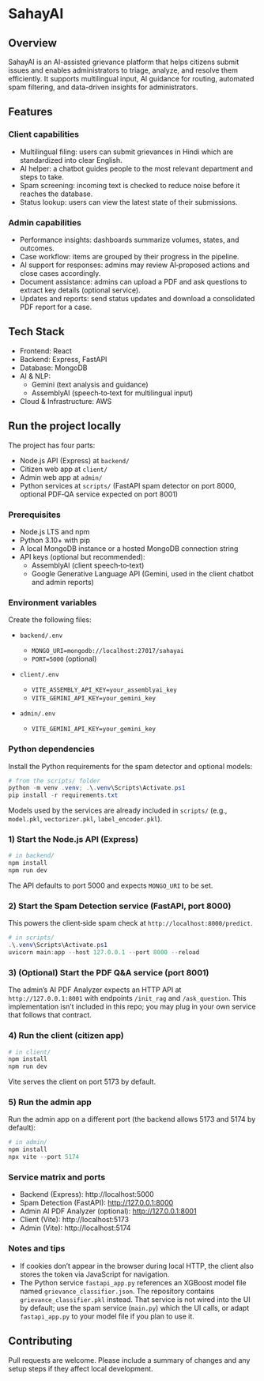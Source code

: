 # SahayAI

## Overview

SahayAI is an AI-assisted grievance platform that helps citizens submit issues and enables administrators to triage, analyze, and resolve them efficiently. It supports multilingual input, AI guidance for routing, automated spam filtering, and data-driven insights for administrators.

## Features

### Client capabilities
- Multilingual filing: users can submit grievances in Hindi which are standardized into clear English.
- AI helper: a chatbot guides people to the most relevant department and steps to take.
- Spam screening: incoming text is checked to reduce noise before it reaches the database.
- Status lookup: users can view the latest state of their submissions.

### Admin capabilities
- Performance insights: dashboards summarize volumes, states, and outcomes.
- Case workflow: items are grouped by their progress in the pipeline.
- AI support for responses: admins may review AI‑proposed actions and close cases accordingly.
- Document assistance: admins can upload a PDF and ask questions to extract key details (optional service).
- Updates and reports: send status updates and download a consolidated PDF report for a case.

## Tech Stack
- Frontend: React
- Backend: Express, FastAPI
- Database: MongoDB
- AI & NLP:
  - Gemini (text analysis and guidance)
  - AssemblyAI (speech‑to‑text for multilingual input)
- Cloud & Infrastructure: AWS

## Run the project locally

The project has four parts:
- Node.js API (Express) at `backend/`
- Citizen web app at `client/`
- Admin web app at `admin/`
- Python services at `scripts/` (FastAPI spam detector on port 8000, optional PDF‑QA service expected on port 8001)

### Prerequisites
- Node.js LTS and npm
- Python 3.10+ with pip
- A local MongoDB instance or a hosted MongoDB connection string
- API keys (optional but recommended):
  - AssemblyAI (client speech‑to‑text)
  - Google Generative Language API (Gemini, used in the client chatbot and admin reports)

### Environment variables

Create the following files:

- `backend/.env`
  - `MONGO_URI=mongodb://localhost:27017/sahayai`
  - `PORT=5000` (optional)

- `client/.env`
  - `VITE_ASSEMBLY_API_KEY=your_assemblyai_key`
  - `VITE_GEMINI_API_KEY=your_gemini_key`

- `admin/.env`
  - `VITE_GEMINI_API_KEY=your_gemini_key`

### Python dependencies

Install the Python requirements for the spam detector and optional models:

```powershell
# from the scripts/ folder
python -m venv .venv; .\.venv\Scripts\Activate.ps1
pip install -r requirements.txt
```

Models used by the services are already included in `scripts/` (e.g., `model.pkl`, `vectorizer.pkl`, `label_encoder.pkl`).

### 1) Start the Node.js API (Express)

```powershell
# in backend/
npm install
npm run dev
```

The API defaults to port 5000 and expects `MONGO_URI` to be set.

### 2) Start the Spam Detection service (FastAPI, port 8000)

This powers the client‑side spam check at `http://localhost:8000/predict`.

```powershell
# in scripts/
.\.venv\Scripts\Activate.ps1
uvicorn main:app --host 127.0.0.1 --port 8000 --reload
```

### 3) (Optional) Start the PDF Q&A service (port 8001)

The admin’s AI PDF Analyzer expects an HTTP API at `http://127.0.0.1:8001` with endpoints `/init_rag` and `/ask_question`. This implementation isn’t included in this repo; you may plug in your own service that follows that contract.

### 4) Run the client (citizen app)

```powershell
# in client/
npm install
npm run dev
```

Vite serves the client on port 5173 by default.

### 5) Run the admin app

Run the admin app on a different port (the backend allows 5173 and 5174 by default):

```powershell
# in admin/
npm install
npx vite --port 5174
```

### Service matrix and ports
- Backend (Express): http://localhost:5000
- Spam Detection (FastAPI): http://127.0.0.1:8000
- Admin AI PDF Analyzer (optional): http://127.0.0.1:8001
- Client (Vite): http://localhost:5173
- Admin (Vite): http://localhost:5174

### Notes and tips
- If cookies don’t appear in the browser during local HTTP, the client also stores the token via JavaScript for navigation.
- The Python service `fastapi_app.py` references an XGBoost model file named `grievance_classifier.json`. The repository contains `grievance_classifier.pkl` instead. That service is not wired into the UI by default; use the spam service (`main.py`) which the UI calls, or adapt `fastapi_app.py` to your model file if you plan to use it.

## Contributing

Pull requests are welcome. Please include a summary of changes and any setup steps if they affect local development.


